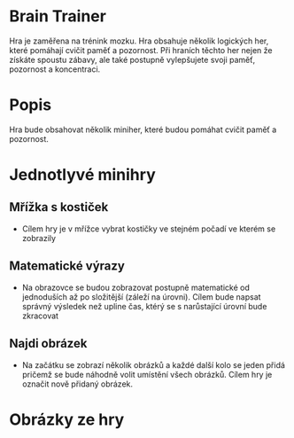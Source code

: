 # Brain Trainer
Hra je zaměřena na trénink mozku. Hra obsahuje několik logických her, které pomáhají cvičit paměť a pozornost. Při hraních těchto her nejen že získáte spoustu zábavy, ale také postupně vylepšujete svoji paměť, pozornost a koncentraci.

# Popis
Hra bude obsahovat několik miniher, které budou pomáhat cvičit paměť a pozornost.

# Jednotlyvé minihry
## Mřížka s kostiček
- Cílem hry je v mřížce vybrat kostičky ve stejném počadí ve kterém se zobrazily
## Matematické výrazy
- Na obrazovce se budou zobrazovat postupně matematické od jednoduších až po složitější (záleží na úrovni). Cílem bude napsat správný výsledek než upline čas, ktérý se s narůstající úrovní bude zkracovat
## Najdi obrázek
- Na začátku se zobrazí několik obrázků a každé další kolo se jeden přidá pričemž se bude náhodně volit umístění všech obrázků. Cílem hry je označit nově přidaný obrázek.

# Obrázky ze hry
